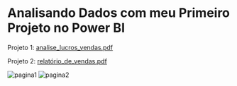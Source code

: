 # Analisando Dados com meu Primeiro Projeto no Power BI

Projeto 1:
[analise_lucros_vendas.pdf](https://github.com/Julianassoa/powerbi1/files/11435453/analise_lucros_vendas.pdf)

Projeto 2:
[relatório_de_vendas.pdf](https://github.com/Julianassoa/powerbi_analytcs/files/11478835/relatorio_de_vendas.pdf)

![pagina1](https://github.com/Julianassoa/powerbi_analytcs/assets/105601875/ac3bfc39-b4fb-43f6-9b1c-9bd59e641c9c)
![pagina2](https://github.com/Julianassoa/powerbi_analytcs/assets/105601875/031a3fa5-970c-45d5-a0eb-1fc2b2e407dd)

